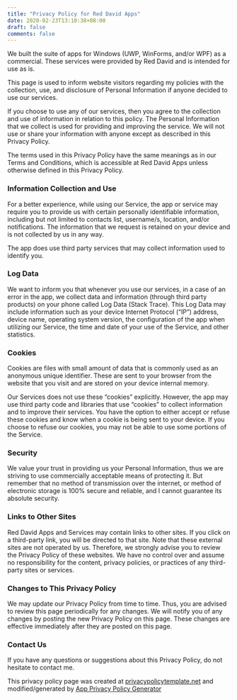 ```yaml
---
title: "Privacy Policy for Red David Apps"
date: 2020-02-23T13:10:38+08:00
draft: false
comments: false
---
```


                
We built the suite of apps for Windows (UWP, WinForms, and/or WPF) as a commercial. These services were provided by Red David and is intended for use as is.

This page is used to inform website visitors regarding my policies with the collection, use, and disclosure of Personal Information if anyone decided to use our services.

If you choose to use any of our services, then you agree to the collection and use of information in relation to this policy. The Personal Information that we collect is used for providing and improving the service. We will not use or share your information with anyone except as described in this Privacy Policy.

The terms used in this Privacy Policy have the same meanings as in our Terms and Conditions, which is accessible at Red David Apps unless otherwise defined in this Privacy Policy.

### Information Collection and Use
For a better experience, while using our Service, the app or service may require you to provide us with certain personally identifiable information, including but not limited to contacts list, username/s, location, and/or notifications. The information that we request is retained on your device and is not collected by us in any way.

The app does use third party services that may collect information used to identify you.

### Log Data
We want to inform you that whenever you use our services, in a case of an error in the app, we collect data and information (through third party products) on your phone called Log Data (Stack Trace). This Log Data may include information such as your device Internet Protocol (“IP”) address, device name, operating system version, the configuration of the app when utilizing our Service, the time and date of your use of the Service, and other statistics.

### Cookies
Cookies are files with small amount of data that is commonly used as an anonymous unique identifier. These are sent to your browser from the website that you visit and are stored on your device internal memory.

Our Services does not use these “cookies” explicitly. However, the app may use third party code and libraries that use “cookies” to collect information and to improve their services. You have the option to either accept or refuse these cookies and know when a cookie is being sent to your device. If you choose to refuse our cookies, you may not be able to use some portions of the Service.

### Security
We value your trust in providing us your Personal Information, thus we are striving to use commercially acceptable means of protecting it. But remember that no method of transmission over the internet, or method of electronic storage is 100% secure and reliable, and I cannot guarantee its absolute security.

### Links to Other Sites
Red David Apps and Services may contain links to other sites. If you click on a third-party link, you will be directed to that site. Note that these external sites are not operated by us. Therefore, we strongly advise you to review the Privacy Policy of these websites. We have no control over and assume no responsibility for the content, privacy policies, or practices of any third-party sites or services.

### Changes to This Privacy Policy
We may update our Privacy Policy from time to time. Thus, you are advised to review this page periodically for any changes. We will notify you of any changes by posting the new Privacy Policy on this page. These changes are effective immediately after they are posted on this page.

### Contact Us
If you have any questions or suggestions about this Privacy Policy, do not hesitate to contact me.

This privacy policy page was created at <a href="https://privacypolicytemplate.net" target="_blank">privacypolicytemplate.net</a> and modified/generated by
<a href="https://app-privacy-policy-generator.firebaseapp.com/" target="_blank">App Privacy Policy Generator</a>
           